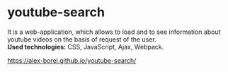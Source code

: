 # youtube-search  
It is a web-application, which allows to load and to see information about youtube videos on the basis of request of the user.  
<b>Used technologies:</b> CSS, JavaScript, Ajax, Webpack.  

https://alex-borel.github.io/youtube-search/


